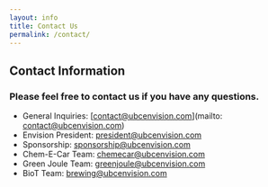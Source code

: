 ```yaml
---
layout: info
title: Contact Us
permalink: /contact/
---
```

## Contact Information
### Please feel free to contact us if you have any questions.

- General Inquiries: [contact@ubcenvision.com](mailto: contact@ubcenvision.com)
- Envision President: [president@ubcenvision.com](mailto:president@ubcenvision.com)
- Sponsorship: [sponsorship@ubcenvision.com](mailto:sponsorship@ubcenvision.com)
- Chem-E-Car Team: [chemecar@ubcenvision.com](mailto:chemecar@ubcenvision.com)
- Green Joule Team: [greenjoule@ubcenvision.com](mailto:greenjoule@ubcenvision.com)
- BioT Team: [brewing@ubcenvision.com](mailto:brewing@ubcenvision.com)